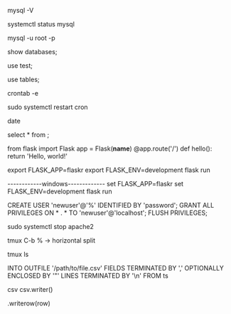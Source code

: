 mysql -V

systemctl status mysql

mysql -u root -p

show databases;

use test;

use tables;

crontab -e

sudo systemctl restart cron

date

select * from  ;


from flask import Flask
app = Flask(__name__)
@app.route('/')
def hello():
    return 'Hello, world!'

export FLASK_APP=flaskr
export FLASK_ENV=development
flask run

------------windows-------------
set FLASK_APP=flaskr
set FLASK_ENV=development
flask run


CREATE USER 'newuser'@'%' IDENTIFIED BY 'password';
GRANT ALL PRIVILEGES ON * . * TO 'newuser'@'localhost';
FLUSH PRIVILEGES;

sudo systemctl stop apache2

tmux
C-b % -> horizontal split

tmux ls

INTO OUTFILE '/path/to/file.csv'
FIELDS TERMINATED BY ',' OPTIONALLY ENCLOSED BY '"'
LINES TERMINATED BY '\n'
FROM ts

csv
csv.writer()

.writerow(row)